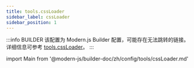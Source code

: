 ```yaml
---
title: tools.cssLoader
sidebar_label: cssLoader
sidebar_position: 1
---
```


:::info BUILDER
该配置为 Modern.js Builder 配置，可能存在无法跳转的链接。详细信息可参考 [tools.cssLoader](https://modernjs.dev/builder/zh/api/config-tools.html#tools-cssloader)。
:::

import Main from '@modern-js/builder-doc/zh/config/tools/cssLoader.md'

<Main />
